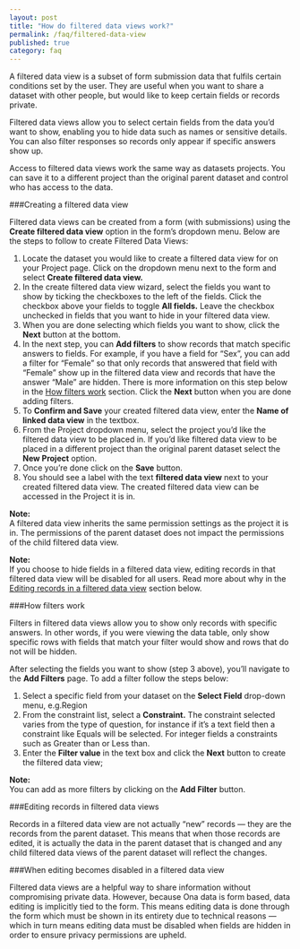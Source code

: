 ```yaml
---
layout: post
title: "How do filtered data views work?"
permalink: /faq/filtered-data-view
published: true
category: faq
---
```


A filtered data view is a subset of form submission data that fulfils certain conditions set by the user. They are useful when you want to share a dataset with other people, but would like to keep certain fields or records private. 

Filtered data views allow you to select certain fields from the data you’d want to show, enabling you to hide data such as names or sensitive details. You can also filter responses so records only appear if specific answers show up.

Access to filtered data views work the same way as datasets projects. You can save it to a different project than the original parent dataset and control who has access to the data.

###Creating a filtered data view

Filtered data views can be created from a form (with submissions) using the **Create filtered data view** option in the form’s dropdown menu. Below are the steps to follow to create Filtered Data Views:

1. Locate the dataset you would like to create a filtered data view for on your Project page. Click on the dropdown menu next to the form and select **Create filtered data view.**
2. In the create filtered data view wizard, select the fields you want to show by ticking the checkboxes to the left of the fields. Click the checkbox above your fields to toggle **All fields.** Leave the checkbox unchecked in fields that you want to hide in your filtered data view. 
3. When you are done selecting which fields you want to show, click the **Next** button at the bottom.
4. In the next step, you can **Add filters** to show records that match specific answers to fields. For example, if you have a field for “Sex”, you can add a filter for “Female” so that only records that answered that field with “Female” show up in the filtered data view and records that have the answer “Male” are hidden. There is more information on this step below in the [How filters work](#filters) section. Click the **Next** button when you are done adding filters.
5. To **Confirm and Save** your created filtered data view, enter the **Name of linked data view** in the textbox.
6. From the Project dropdown menu, select the project you’d like the filtered data view to be placed in. If you’d like filtered data view to be placed in a different project than the original parent dataset select the **New Project** option.
7. Once you’re done click on the **Save** button.
8. You should see a label with the text **filtered data view** next to your created filtered data view. The created filtered data view can be accessed in the Project it is in.

>
**Note:** <br/> A filtered data view inherits the same permission settings as the project it is in. The permissions of the parent dataset does not impact the permissions of the child filtered data view.

>
**Note:** <br/> If you choose to hide fields in a filtered data view, editing records in that filtered data view will be disabled for all users. Read more about why in the [Editing records in a filtered data view](disabled) section below. 


###How filters work<a name="filters"></a>

Filters in filtered data views allow you to show only records with specific answers. In other words, if you were viewing the data table, only show specific rows with fields that match your filter would show and rows that do not will be hidden.

After selecting the fields you want to show (step 3 above), you’ll navigate to the **Add Filters** page. To add a filter follow the steps below:

1. Select a specific field from your dataset on the **Select Field** drop-down menu, e.g.Region
2. From the constraint list, select a **Constraint.** The constraint selected varies from the type of question, for instance if it’s a text field then a constraint like Equals will be selected. For integer fields a constraints such as Greater than or Less than.
3. Enter the **Filter value** in the text box and click the **Next** button to create the filtered data view;

>
**Note:** <br/> You can add as more filters by clicking on the **Add Filter** button.


###Editing records in filtered data views<a name="editing"></a>

Records in a filtered data view are not actually “new” records &mdash; they are the records from the parent dataset. This means that when those records are edited, it is actually the data in the parent dataset that is changed and any child filtered data views of the parent dataset will reflect the changes.

###When editing becomes disabled in a filtered data view <a name="disabled"></a>

Filtered data views are a helpful way to share information without compromising private data. However, because Ona data is form based, data editing is implicitly tied to the form. This means editing data is done through the form which must be shown in its entirety due to technical reasons &mdash; which in turn means editing data must be disabled when fields are hidden in order to ensure privacy permissions are upheld.